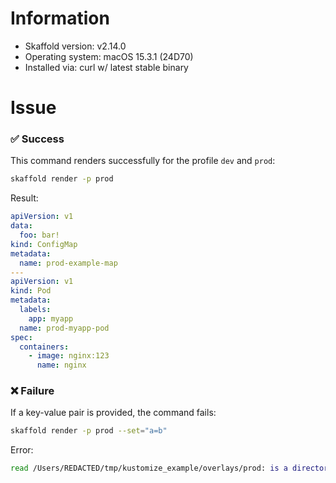 # Information

- Skaffold version: v2.14.0
- Operating system: macOS 15.3.1 (24D70)
- Installed via: curl w/ latest stable binary

# Issue


### ✅ Success
This command renders successfully for the profile `dev` and `prod`:

```bash
skaffold render -p prod
```

Result:
```yaml
apiVersion: v1
data:
  foo: bar!
kind: ConfigMap
metadata:
  name: prod-example-map
---
apiVersion: v1
kind: Pod
metadata:
  labels:
    app: myapp
  name: prod-myapp-pod
spec:
  containers:
    - image: nginx:123
      name: nginx
```

### ❌ Failure
If a key-value pair is provided, the command fails:

```bash
skaffold render -p prod --set="a=b"
```

Error:
```bash
read /Users/REDACTED/tmp/kustomize_example/overlays/prod: is a directory
```
